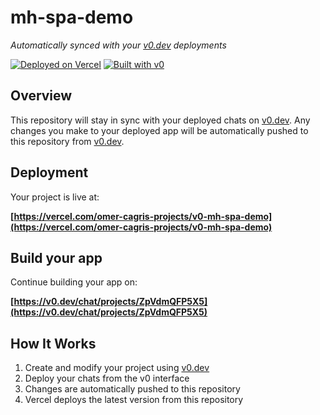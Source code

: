 # mh-spa-demo

*Automatically synced with your [v0.dev](https://v0.dev) deployments*

[![Deployed on Vercel](https://img.shields.io/badge/Deployed%20on-Vercel-black?style=for-the-badge&logo=vercel)](https://vercel.com/omer-cagris-projects/v0-mh-spa-demo)
[![Built with v0](https://img.shields.io/badge/Built%20with-v0.dev-black?style=for-the-badge)](https://v0.dev/chat/projects/ZpVdmQFP5X5)

## Overview

This repository will stay in sync with your deployed chats on [v0.dev](https://v0.dev).
Any changes you make to your deployed app will be automatically pushed to this repository from [v0.dev](https://v0.dev).

## Deployment

Your project is live at:

**[https://vercel.com/omer-cagris-projects/v0-mh-spa-demo](https://vercel.com/omer-cagris-projects/v0-mh-spa-demo)**

## Build your app

Continue building your app on:

**[https://v0.dev/chat/projects/ZpVdmQFP5X5](https://v0.dev/chat/projects/ZpVdmQFP5X5)**

## How It Works

1. Create and modify your project using [v0.dev](https://v0.dev)
2. Deploy your chats from the v0 interface
3. Changes are automatically pushed to this repository
4. Vercel deploys the latest version from this repository